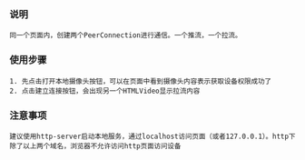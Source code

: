 ### 说明
    同一个页面内，创建两个PeerConnection进行通信。一个推流，一个拉流。

### 使用步骤
    1. 先点击打开本地摄像头按钮，可以在页面中看到摄像头内容表示获取设备权限成功了
    2. 点击建立连接按钮，会出现另一个HTMLVideo显示拉流内容

### 注意事项
    建议使用http-server启动本地服务，通过localhost访问页面（或者127.0.0.1）。http下除了以上两个域名，浏览器不允许访问http页面访问设备